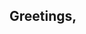 ## Greetings,

<!--
**Geomerian/Geomerian** is a ✨ _special_ ✨ repository because its `README.md` (this file) appears on your GitHub profile.

I'm a student majoring in computer science who is currently learning about the specifications, structures, and implementation of programming paradigms. I enjoy learning about new programming concepts and finding ways to improve my problem-solving skills.

-->
